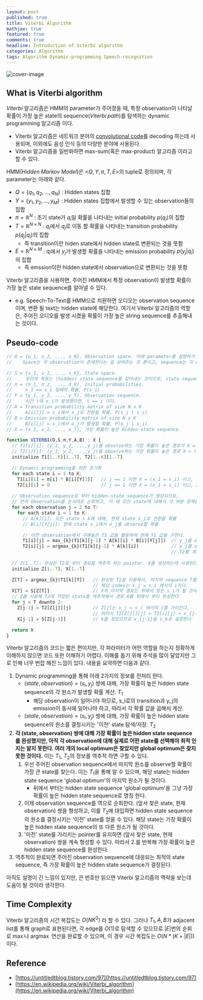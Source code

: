 ```yaml
---
layout: post
published: true
title: Viterbi Algorithm
mathjax: true
featured: true
comments: true
headline: Introduction of Viterbi algorithm
categories: Algorithm
tags: Algorithm Dynamic-programming Speech-recognition
---
```


![cover-image](/images/taking-notes.jpg)

## What is Viterbi algorithm

$Viterbi$ 알고리즘은 HMM의 parameter가 주어졌을 때, 특정 observation이 나타날 확률이 가장 높은 state의 sequence($Viterbi \; path$)를 탐색하는 dynamic programming 알고리즘 이다.

- Viterbi 알고리즘은 네트워크 분야의 [convolutional code]([https://en.wikipedia.org/wiki/Convolutional_code](https://en.wikipedia.org/wiki/Convolutional_code))를 decoding 하는데 사용되며, 이외에도 음성 인식 등의 다양한 분야에 사용된다.
- Viterbi 알고리즘을 일반화하면 max-sum(혹은 max-product) 알고리즘 이라고 할 수 있다.

HMM($Hidden \; Markov \; Model$)은 <$Q,Y,\pi,T,E$>의 tuple로 정의되며, 각 parameter는 아래와 같다.

- $Q=\{q_1,q_2,...,q_N\}$ : Hidden states 집합
- $Y=\{y_1,y_2,...,y_M\}$ : Hidden states 집합에서 발생할 수 있는 observation들의 집합
- $\pi=ℝ^N$ : 초기 state가 $q_i$일 확률을 나타내는 initial probability $p(q_i)$의 집합
- $T=ℝ^{N×N}$ : $q_i$에서 $q_j$로 이동 할 확률을 나타내는 transition probability $p(q_j \lvert q_i)$의 집합
  - 즉 transition이란 hiden state에서 hidden state로 변환되는 것을 뜻함
- $E=ℝ^{N×M}$ : $q_i$에서 $y_j$가 발생할 확률을 나타내는 emission probability $p(y_j \lvert q_i)$의 집합
  - 즉 emssion이란 hidden state에서 observation으로 변환되는 것을 뜻함

Viterbi 알고리즘을 사용하면, 주어진 HMM에서 특정 observation이 발생할 확률이 가장 높은 state sequence를 알아낼 수 있다.

- e.g. Speech-To-Text를 HMM으로 치환하면 오디오는 observation sequence이며, 변환 될 text는 hidden state에 해당한다. 여기서 Viterbi 알고리즘의 역할은, 주어진 오디오를 발생 시켰을 확률이 가장 높은 string sequence를 추출해내는 것이다.

## Pseudo-code

```javascript
// O = {o_1, o_2, ..., o_N}, Observation space. 아래 parameter를 설명하기 위해 사용된다
//    Space는 각 observation이 존재한다는 걸 보여주는 것 뿐이고, sequence는 각 observation이 시간 T_n에 실제로 발생해서 데이터로 입력된 것이다.

// S = {s_1, s_2, ..., s_K}, State space.
//     우리의 목표는 (hidden) state sequence를 찾아내는 것이므로, state sequence는 주어지지 않는다.
// π = (π_1, π_2, ..., π_K), Initial probabilities.
//     x_1 == s_i 일때의 확률, P(s_i)
// Y = (y_1, y_2, ..., y_T), Observation sequence.
//     시간 t에 o_i가 발생했다면, t == i 이다.
// A = Transition probability matrix of size N x K
//     A[i][j] = s_i에서 s_j로 전환될 확률, P(s_j | s_i)
// B = Emission probability matrix of size N x K
//     B[i][j] = s_i에서 o_j가 발생할 확률, P(o_j | s_i)
// X = (x_1, x_2, ..., x_T), 가장 확률이 높은 Hidden-state sequence.

function VITERBI(O,S,π,Y,A,B) : X {
  // T1[i][j]: (y_1, y_2, ...,y_j)를 observe하는 가장 확률이 높은 경로가 X = (x_1, x_2, ...,x_j = s_i) 일때, 그 확률을 저장한다.
  // T2[i][j]: (y_1, y_2, ...,y_j)를 observe하는 가장 확률이 높은 경로 X = (x_1, x_2, ...,x_j = s_i) 에서, 마지막 경로에 도달하기 이전 경로 x_{j-1} = s_{k}의 *k를 저장한다*
  initialize T1[1..K][1..T], T2[1..K][1..T]

  // Dynamic programming을 위한 초기화
  for each state i = 1 to K:
    T1[i][1] = π[i] * B[i][Y[1]]   // j == 1 이면 X = (x_1 = s_i) 이고, 이 경로가 발생할 확률은 π[i] * B[i][Y[1]] 다.
    T2[i][1] = 0                   // j == 1 이면 X = (x_1 = s_i) 이고, x_1의 이전의 경로 x_0는 존재하지 않는다 -> 0
  
  // Observation sequence로 부터 hidden-state sequence가 생성되므로,
  // 먼저 Observation을 순서대로 순회하고, 이 때 모든 state에 대해서 각 부분 문제를 dynamic programming으로 해결한다.
  for each observation j = 2 to T:
    for each state i = 1 to K:
      // A[k][i]: 모든 state s_k에 대해, 현재 state s_i로 전환될 확률
      // B[i][Y[j]]: 현재 state s_i에서 o_j를 observe할 확률

      // 이전 observation에서 구해놓은 T1 값을 활용하여 현재 T1 값을 구한다.
      T1[i][j] = max_{k}(T1[k][j-1] * A[k][i] * B[i][Y[j]])  // y_j를 observe하는 가장 확률이 큰 경로가 s_i(= x_j)일 때, 그 확률을 저장한다.
      T2[i][j] = argmax_{k}(T1[k][j-1] * A[k][i])            // y_j를 observe하는 가장 확률이 큰 경로가 s_i(= x_j)일 때, 그 확률을 일으켰던 state의 index(k)를 저장한다.
                                                             // T2를 계산할 때 B를 사용하지 않는 이유는, T1 계산에서 본 것처럼 B에 k를 사용하지 않으며, B는 확률이라 non-negative 하므로, 결과적으로 argmax 계산에 영향을 끼치지 않기 때문이다.
  
  // Z[1..T]: 완성된 T2로 부터 경로를 역추적 하는 pointer. X를 생성하는데 사용된다.
  initialize Z[1..T], X[1..T]

  Z[T] = argmax_{k}(T1[k][T])   // 완성된 T1을 이용해서, 마지막 sequence T를 observe할 확률이 가장 큰 state의 index를 찾는다.
                                // 해당 index는 x_j = s_i 에서의 i이다.
  X[T] = S[Z[T]]                // X의 마지막 경로는 위에서 찾은 s_i가 될 것이다.
  // Z를 사용해 T2에 저장된 state를 역추적해서 경로 X를 뒤에서 부터 완성한다
  for j = T downto 2:
    Z[j-1] = T2[Z[j]][j]        // Z[j]는 x_j = s_i 에서의 i를 가리킨다.
                                // 따라서 T2[Z[j]][j] = T2[i][j] = x_{j-1} = s_k 이고, k를 Z[j-1]에 저장한다.
    X[j-1] = S[Z[j-1]]          // k를 찾았으므로 x_{j-1}을 s_k로 설정한다

  return X
}
```

Viterbi 알고리즘의 코드는 짧은 편이지만, 각 파라미터가 어떤 역할을 하는지 정확하게 이해하지 않으면 코드 또한 이해하기 어렵다. 이해를 돕기 위해 주석을 많이 달았지만 그로 인해 너무 번잡 해진 느낌이 있다. 내용을 요약하면 다음과 같다.

1. Dynamic programming을 통해 아래 2가지의 정보를 전처리 한다.
    - $(state, observation) = (s_i, y_j)$ 쌍에 대해, 가장 확률이 높은 hidden state sequence의 각 원소가 발생할 확률 계산. $T_1$
      - 해당 observation이 일어나야 하므로, s_i로의 transition과 y_j의 emission이 동시에 일어나야 하고, 따라서 각 확률 값을 곱해서 계산.
    - $(state, observation) = (s_i, y_j)$ 쌍에 대해, 가장 확률이 높은 hidden state sequence의 원소를 결정시키는 '이전' state 탐색/저장. $T_2$
2. **각 (state, observation) 쌍에 대해 가장 확률이 높은 hidden state sequence를 완성했지만, 아직 각 observation에 대해 실제로 어떤 state를 선택해야 최적 인지는 알지 못한다. 여러 개의 local optimum은 찾았지만 global optimum은 찾지 못한 것이다.** 이는 $T_1$, $T_2$의 정보를 역추적 하면 구할 수 있다.
    1. 우선 주어진 observation sequence에서 마지막 원소를 observe할 확률이 가장 큰 state를 찾는다. 이는 $T_1$을 통해 알 수 있으며, 해당 state는 hidden state sequence 'global optimum'의 마지막 원소가 될 것이다.
        - 뒤에서 부터는 hidden state sequence 'global optimum'을 그냥 가장 확률이 높은 hidden state sequence로 명칭 한다.
    2. 이제 observation sequence를 역으로 순회한다. (앞서 찾은 state, 현재 observation) 쌍을 형성하고, 이를 $T_2$에 대입하면 hidden state sequence의 원소를 결정시키는 '이전' state를 얻을 수 있다. 해당 state는 가장 확률이 높은 hidden state sequence의 또 다른 원소가 될 것이다.
    3. '이전' state를 가리키는 pointer를 유지하면 (앞서 찾은 state, 현재 observation) 쌍을 계속 형성할 수 있다. 따라서 2.를 반복해 가장 확률이 높은 hidden state sequence를 완성한다.
3. 역추적이 완료되면 주어진 observation sequence에 대응되는 최적의 state sequence, 즉 가장 확률이 높은 hidden state sequence가 결정된다.

아직도 설명이 긴 느낌이 있지만, 큰 번호만 읽으면 Viterbi 알고리즘의 맥락을 보는데 도움이 될 것이라 생각한다.

## Time Complexity

Viterbi 알고리즘의 시간 복잡도는 $O(NK^2)$ 라 할 수 있다. 그러나 $T_1,A,B$가 adjacent list를 통해 graph로 표현된다면, 각 edge를 $O(1)$로 탐색할 수 있으므로 $\lvert E \rvert$번의 순회로 $\operatorname{max}$나 $\operatorname{argmax}$ 연산을 완료할 수 있으며, 이 경우 시간 복잡도는 $O(N*(K+\lvert E \rvert))$이다.

## Reference

- [https://untitledtblog.tistory.com/97](https://untitledtblog.tistory.com/97)
- [https://en.wikipedia.org/wiki/Viterbi_algorithm](https://en.wikipedia.org/wiki/Viterbi_algorithm)
